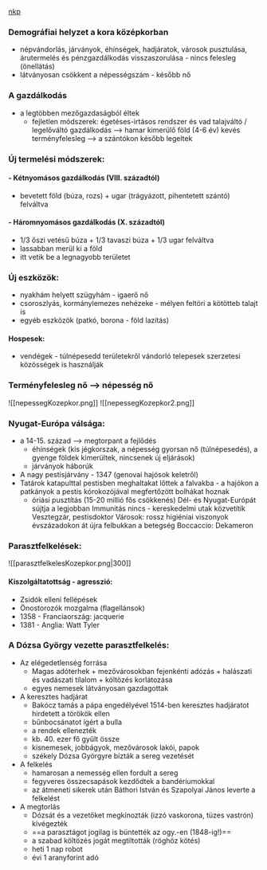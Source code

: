 
[nkp](https://www.nkp.hu/tankonyv/tortenelem_9_nat2020/lecke_04_010)

### Demográfiai helyzet a kora középkorban
- népvándorlás, járványok, éhínségek, hadjáratok, városok pusztulása, árutermelés és pénzgazdálkodás visszaszorulása - nincs felesleg (önellátás)
- látványosan csökkent a népességszám - később nő

### A gazdálkodás
- a legtöbben mezőgazdaságból éltek
	- fejletlen módszerek: égetéses-irtásos rendszer és vad talajváltó / legelőváltó gazdálkodás 
--> hamar kimerülő föld (4-6 év) kevés terményfelesleg
--> a szántókon később legeltek

### Új termelési módszerek:
#### - Kétnyomásos gazdálkodás (VIII. századtól)
- bevetett föld (búza, rozs) + ugar (trágyázott, pihentetett szántó) felváltva
#### - Háromnyomásos gazdálkodás (X. századtól)
- 1/3 őszi vetésű búza + 1/3 tavaszi búza + 1/3 ugar felváltva
- lassabban merül ki a föld
- itt vetik be a legnagyobb területet

### Új eszközök:
- nyakhám helyett szügyhám - igaerő nő
- csoroszlyás, kormánylemezes nehézeke - mélyen feltöri a kötötteb talajt is
- egyéb eszközök (patkó, borona - föld lazítás)

#### Hospesek:
- vendégek - túlnépesedd területekről vándorló telepesek szerzetesi közösségek is használják

### Terményfelesleg nő --> népesség nő
![[nepessegKozepkor.png]]
![[nepessegKozepkor2.png]]

### Nyugat-Európa válsága:
- a 14-15. század --> megtorpant a fejlődés
	- éhínségek (kis jégkorszak, a népesség gyorsan nő (túlnépesedés), a gyenge földek kimerültek, nincsenek új eljárások)
	- járványok háborúk
- A nagy pestisjárvány - 1347 (genovai hajósok keletről)
- Tatárok katapulttal pestisben meghaltakat lőttek a falvakba - a hajókon a patkányok a pestis kórokozójával megfertőzött bolhákat hoznak
	- óriási pusztítás (15-20 millió fős csökkenés)
Dél- és Nyugat-Európát sújtja a legjobban
Immunitás nincs - kereskedelmi utak közvetítik
Vesztegzár, pestisdoktor
Városok: rossz higiéniai viszonyok
évszázadokon át újra felbukkan a betegség
Boccaccio: Dekameron

### Parasztfelkelések:
![[parasztfelkelesKozepkor.png|300]]
#### Kiszolgáltatottság - agresszió:
- Zsidók elleni fellépések
- Önostorozók mozgalma (flagellánsok)
- 1358 - Franciaország: jacquerie
- 1381 - Anglia: Watt Tyler

### A Dózsa György vezette parasztfelkelés:
- Az elégedetlenség forrása
	- Magas adóterhek + mezővárosokban fejenkénti adózás + halászati és vadászati tilalom + költözés korlátozása
	- egyes nemesek látványosan gazdagottak
- A keresztes hadjárat
	- Bakócz tamás a pápa engedélyével 1514-ben keresztes hadjáratot hirdetett a törökök ellen
	- bűnbocsánatot ígért a bulla
	- a rendek ellenezték
	- kb. 40. ezer fő gyűlt össze
	- kisnemesek, jobbágyok, mezővárosok lakói, papok
	- székely Dózsa Györgyre bízták a sereg vezetését
- A felkelés
	- hamarosan a nemesség ellen fordult a sereg
	- fegyveres összecsapások kezdődtek a bandériumokkal
	- az átmeneti sikerek után Báthori István és Szapolyai János leverte a felkelést
- A megtorlás
	- Dózsát és a vezetőket megkínozták (izzó vaskorona, tüzes vastrón) kivégezték
	- ==a parasztágot jogilag is büntették az ogy.-en (1848-ig!)==
	- a szabad költözés jogát megtiltották (röghöz kötés)
	- heti 1 nap robot
	- évi 1 aranyforint adó